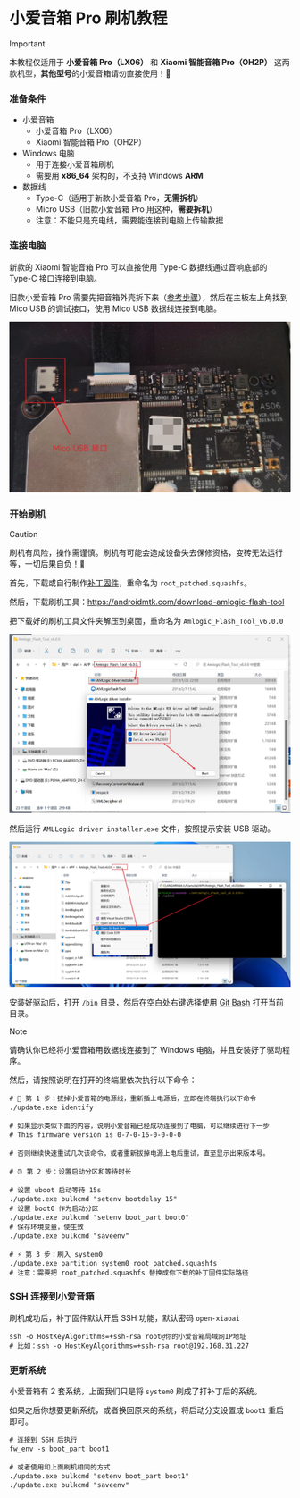 # 小爱音箱 Pro 刷机教程

> [!IMPORTANT]
> 本教程仅适用于 **小爱音箱 Pro（LX06）** 和 **Xiaomi 智能音箱 Pro（OH2P）** 这两款机型，**其他型号**的小爱音箱请勿直接使用！🚨

### 准备条件

- 小爱音箱
  - 小爱音箱 Pro（LX06）
  - Xiaomi 智能音箱 Pro（OH2P）
- Windows 电脑
  - 用于连接小爱音箱刷机
  - 需要用 **x86_64** 架构的，不支持 Windows **ARM**
- 数据线
  - Type-C（适用于新款小爱音箱 Pro，**无需拆机**）
  - Micro USB（旧款小爱音箱 Pro 用这种，**需要拆机**）
  - 注意：不能只是充电线，需要能连接到电脑上传输数据

### 连接电脑

新款的 Xiaomi 智能音箱 Pro 可以直接使用 Type-C 数据线通过音响底部的 Type-C 接口连接到电脑。

旧款小爱音箱 Pro 需要先把音箱外壳拆下来（[参考步骤](https://www.52audio.com/archives/38303.html)），然后在主板左上角找到 Mico USB 的调试接口，使用 Mico USB 数据线连接到电脑。

![](./images/mico-usb.jpg)

### 开始刷机

> [!CAUTION]
> 刷机有风险，操作需谨慎。刷机有可能会造成设备失去保修资格，变砖无法运行等，一切后果自负！🚨

首先，下载或自行制作[补丁固件](../packages/client-patch/README.md)，重命名为 `root_patched.squashfs`。

然后，下载刷机工具：https://androidmtk.com/download-amlogic-flash-tool

把下载好的刷机工具文件夹解压到桌面，重命名为 `Amlogic_Flash_Tool_v6.0.0`

![](./images/driver.jpg)

然后运行 `AMLLogic driver installer.exe` 文件，按照提示安装 USB 驱动。

![](./images/bash.jpg)

安装好驱动后，打开 `/bin` 目录，然后在空白处右键选择使用 [Git Bash](https://git-scm.com/downloads) 打开当前目录。

> [!NOTE]
> 请确认你已经将小爱音箱用数据线连接到了 Windows 电脑，并且安装好了驱动程序。

然后，请按照说明在打开的终端里依次执行以下命令：

```shell
# 🚗 第 1 步：拔掉小爱音箱的电源线，重新插上电源后，立即在终端执行以下命令
./update.exe identify

# 如果显示类似下面的内容，说明小爱音箱已经成功连接到了电脑，可以继续进行下一步
# This firmware version is 0-7-0-16-0-0-0-0

# 否则继续快速重试几次该命令，或者重新拔掉电源上电后重试，直至显示出来版本号。

# ⏰ 第 2 步：设置启动分区和等待时长

# 设置 uboot 启动等待 15s
./update.exe bulkcmd "setenv bootdelay 15"
# 设置 boot0 作为启动分区
./update.exe bulkcmd "setenv boot_part boot0"
# 保存环境变量，使生效
./update.exe bulkcmd "saveenv"

# ⚡️ 第 3 步：刷入 system0
./update.exe partition system0 root_patched.squashfs
# 注意：需要把 root_patched.squashfs 替换成你下载的补丁固件实际路径
```

### SSH 连接到小爱音箱

刷机成功后，补丁固件默认开启 SSH 功能，默认密码 `open-xiaoai`

```shell
ssh -o HostKeyAlgorithms=+ssh-rsa root@你的小爱音箱局域网IP地址
# 比如：ssh -o HostKeyAlgorithms=+ssh-rsa root@192.168.31.227
```

### 更新系统

小爱音箱有 2 套系统，上面我们只是将 `system0` 刷成了打补丁后的系统。

如果之后你想要更新系统，或者换回原来的系统，将启动分支设置成 `boot1` 重启即可。

>

```shell
# 连接到 SSH 后执行
fw_env -s boot_part boot1

# 或者使用和上面刷机相同的方式
./update.exe bulkcmd "setenv boot_part boot1"
./update.exe bulkcmd "saveenv"
```
